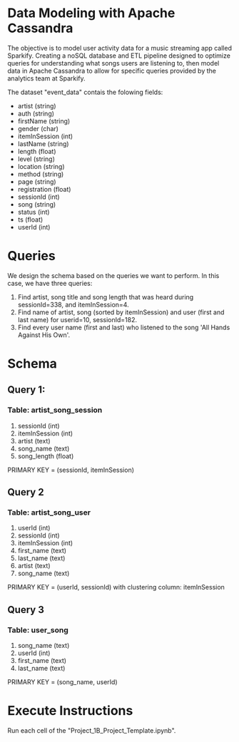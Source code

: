 # Data Modeling with Apache Cassandra

The objective is to model user activity data for a music streaming app called Sparkify. Creating a noSQL database and ETL pipeline designed to optimize queries for understanding what songs users are listening to, then model data in Apache Cassandra to allow for specific queries provided by the analytics team at Sparkify.

The dataset "event_data" contais the folowing fields:
- artist (string)
- auth (string)
- firstName (string)
- gender (char)
- itemInSession (int)
- lastName (string)
- length (float)
- level (string)
- location (string)
- method (string)
- page (string)
- registration (float)
- sessionId (int)
- song (string)
- status (int)
- ts (float)
- userId (int)

# Queries

We design the schema based on the queries we want to perform. In this case, we have three queries:

1. Find artist, song title and song length that was heard during sessionId=338, and itemInSession=4.
2. Find name of artist, song (sorted by itemInSession) and user (first and last name) for userid=10, sessionId=182.
3. Find every user name (first and last) who listened to the song 'All Hands Against His Own'.


# Schema

## Query 1:        
### Table: artist_song_session 
1. sessionId (int)
2. itemInSession (int) 
3. artist (text) 
4. song_name (text) 
5. song_length (float) 

PRIMARY KEY = (sessionId, itemInSession)

## Query 2 
### Table: artist_song_user
1. userId (int)
2. sessionId (int)
3. itemInSession (int)
4. first_name (text)
5. last_name (text)
6. artist (text) 
7. song_name (text)

PRIMARY KEY = (userId, sessionId) with clustering column: itemInSession

## Query 3
### Table: user_song
1. song_name (text)
2. userId (int)
3. first_name (text)
4. last_name (text)

PRIMARY KEY = (song_name, userId)

# Execute Instructions
Run each cell of the "Project_1B_Project_Template.ipynb".